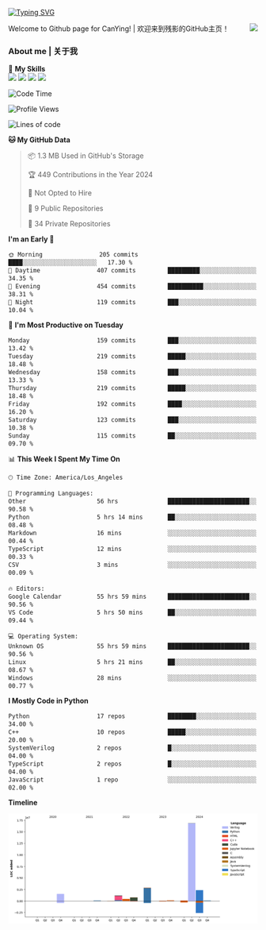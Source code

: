 [![Typing SVG](https://readme-typing-svg.herokuapp.com?size=25&duration=3500&color=00FFFF&vCenter=true&width=250&height=40&lines=Hi+Welcome+%F0%9F%91%8B%F0%9F%8F%BB;I'm+CanYing|残影)](https://git.io/typing-svg)

<a href="#">
  <img align="right" src="https://github-readme-stats.vercel.app/api?username=CanYing0913&count_private=true&rank_icon=github&show_icons=true&bg_color=15,f2f7fd,E0EAFC&" />
</a>

Welcome to Github page for CanYing! | 欢迎来到残影的GitHub主页！

### About me | 关于我

🌟 **My Skills**  
![](https://img.shields.io/badge/-C-A8B9CC?style=flat-square&logo=C&logoColor=fff)
![](https://img.shields.io/badge/-C++-00599C?style=flat-square&logo=Cpp&logoColor=fff)
![](https://img.shields.io/badge/-Python-3776AB?style=flat-square&logo=Python&logoColor=fff)
![](https://img.shields.io/badge/-Linux-000000?style=flat-square&logo=Linux&logoColor=fff)

<!--START_SECTION:waka-->
![Code Time](http://img.shields.io/badge/Code%20Time-1%2C186%20hrs%2016%20mins-blue)

![Profile Views](http://img.shields.io/badge/Profile%20Views-0-blue)

![Lines of code](https://img.shields.io/badge/From%20Hello%20World%20I%27ve%20Written-26.4%20million%20lines%20of%20code-blue)

**🐱 My GitHub Data** 

> 📦 1.3 MB Used in GitHub's Storage 
 > 
> 🏆 449 Contributions in the Year 2024
 > 
> 🚫 Not Opted to Hire
 > 
> 📜 9 Public Repositories 
 > 
> 🔑 34 Private Repositories 
 > 
**I'm an Early 🐤** 

```text
🌞 Morning                205 commits         ████░░░░░░░░░░░░░░░░░░░░░   17.30 % 
🌆 Daytime                407 commits         █████████░░░░░░░░░░░░░░░░   34.35 % 
🌃 Evening                454 commits         ██████████░░░░░░░░░░░░░░░   38.31 % 
🌙 Night                  119 commits         ███░░░░░░░░░░░░░░░░░░░░░░   10.04 % 
```
📅 **I'm Most Productive on Tuesday** 

```text
Monday                   159 commits         ███░░░░░░░░░░░░░░░░░░░░░░   13.42 % 
Tuesday                  219 commits         █████░░░░░░░░░░░░░░░░░░░░   18.48 % 
Wednesday                158 commits         ███░░░░░░░░░░░░░░░░░░░░░░   13.33 % 
Thursday                 219 commits         █████░░░░░░░░░░░░░░░░░░░░   18.48 % 
Friday                   192 commits         ████░░░░░░░░░░░░░░░░░░░░░   16.20 % 
Saturday                 123 commits         ███░░░░░░░░░░░░░░░░░░░░░░   10.38 % 
Sunday                   115 commits         ██░░░░░░░░░░░░░░░░░░░░░░░   09.70 % 
```


📊 **This Week I Spent My Time On** 

```text
🕑︎ Time Zone: America/Los_Angeles

💬 Programming Languages: 
Other                    56 hrs              ███████████████████████░░   90.58 % 
Python                   5 hrs 14 mins       ██░░░░░░░░░░░░░░░░░░░░░░░   08.48 % 
Markdown                 16 mins             ░░░░░░░░░░░░░░░░░░░░░░░░░   00.44 % 
TypeScript               12 mins             ░░░░░░░░░░░░░░░░░░░░░░░░░   00.33 % 
CSV                      3 mins              ░░░░░░░░░░░░░░░░░░░░░░░░░   00.09 % 

🔥 Editors: 
Google Calendar          55 hrs 59 mins      ███████████████████████░░   90.56 % 
VS Code                  5 hrs 50 mins       ██░░░░░░░░░░░░░░░░░░░░░░░   09.44 % 

💻 Operating System: 
Unknown OS               55 hrs 59 mins      ███████████████████████░░   90.56 % 
Linux                    5 hrs 21 mins       ██░░░░░░░░░░░░░░░░░░░░░░░   08.67 % 
Windows                  28 mins             ░░░░░░░░░░░░░░░░░░░░░░░░░   00.77 % 
```

**I Mostly Code in Python** 

```text
Python                   17 repos            ████████░░░░░░░░░░░░░░░░░   34.00 % 
C++                      10 repos            █████░░░░░░░░░░░░░░░░░░░░   20.00 % 
SystemVerilog            2 repos             █░░░░░░░░░░░░░░░░░░░░░░░░   04.00 % 
TypeScript               2 repos             █░░░░░░░░░░░░░░░░░░░░░░░░   04.00 % 
JavaScript               1 repo              ░░░░░░░░░░░░░░░░░░░░░░░░░   02.00 % 
```



**Timeline**

![Lines of Code chart](https://raw.githubusercontent.com/CanYing0913/CanYing0913/master/assets/bar_graph.png)


<!--END_SECTION:waka-->
